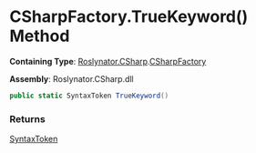 # CSharpFactory\.TrueKeyword\(\) Method

**Containing Type**: [Roslynator.CSharp](../../README.md)\.[CSharpFactory](../README.md)

**Assembly**: Roslynator\.CSharp\.dll

```csharp
public static SyntaxToken TrueKeyword()
```

### Returns

[SyntaxToken](https://docs.microsoft.com/en-us/dotnet/api/microsoft.codeanalysis.syntaxtoken)

